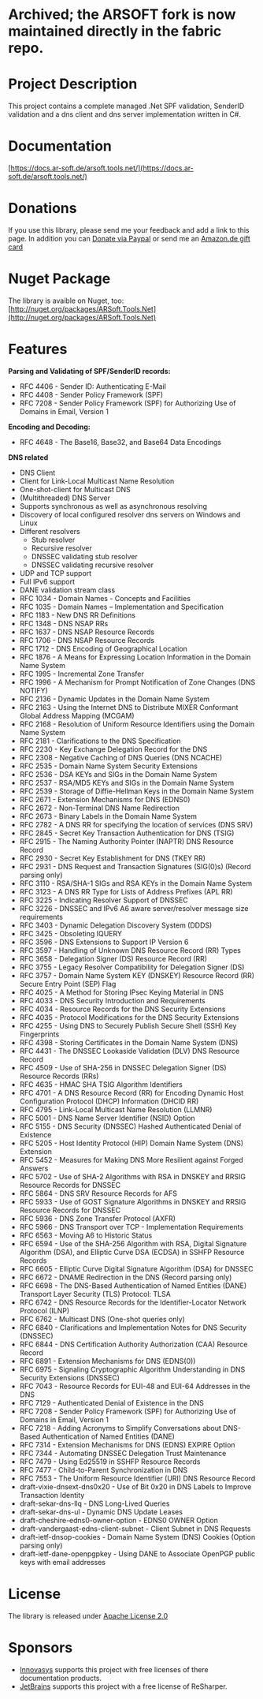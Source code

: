 # Archived; the ARSOFT fork is now maintained directly in the fabric repo.

# Project Description
This project contains a complete managed .Net SPF validation, SenderID validation and a dns client and dns server implementation written in C#.

# Documentation
[https://docs.ar-soft.de/arsoft.tools.net/](https://docs.ar-soft.de/arsoft.tools.net/)

# Donations
If you use this library, please send me your feedback and add a link to this page.
In addition you can [Donate via Paypal](https://www.paypal.com/cgi-bin/webscr?cmd=_s-xclick&hosted_button_id=A5RMPWBTPZ29G) or send me an [Amazon.de gift card](https://www.amazon.de/gp/gc/order-email?ie=UTF8&ref_=gc_lp_eb2&design=a_amazon_09)

# Nuget Package
The library is avaible on Nuget, too: [http://nuget.org/packages/ARSoft.Tools.Net](http://nuget.org/packages/ARSoft.Tools.Net)

# Features
**Parsing and Validating of SPF/SenderID records:**
* RFC 4406 - Sender ID: Authenticating E-Mail
* RFC 4408 - Sender Policy Framework (SPF)
* RFC 7208 - Sender Policy Framework (SPF) for Authorizing Use of Domains in Email, Version 1

**Encoding and Decoding:**
* RFC 4648 - The Base16, Base32, and Base64 Data Encodings

**DNS related**
* DNS Client
* Client for Link-Local Multicast Name Resolution
* One-shot-client for Multicast DNS
* (Multithreaded) DNS Server
* Supports synchronous as well as asynchronous resolving
* Discovery of local configured resolver dns servers on Windows and Linux    
* Different resolvers
	* Stub resolver
	* Recursive resolver
	* DNSSEC validating stub resolver
	* DNSSEC validating recursive resolver
* UDP and TCP support
* Full IPv6 support
* DANE validation stream class
* RFC 1034 - Domain Names - Concepts and Facilities
* RFC 1035 - Domain Names – Implementation and Specification
* RFC 1183 - New DNS RR Definitions
* RFC 1348 - DNS NSAP RRs
* RFC 1637 - DNS NSAP Resource Records
* RFC 1706 - DNS NSAP Resource Records
* RFC 1712 - DNS Encoding of Geographical Location
* RFC 1876 - A Means for Expressing Location Information in the Domain Name System
* RFC 1995 - Incremental Zone Transfer
* RFC 1996 - A Mechanism for Prompt Notification of Zone Changes (DNS NOTIFY)
* RFC 2136 - Dynamic Updates in the Domain Name System
* RFC 2163 - Using the Internet DNS to Distribute MIXER Conformant Global Address Mapping (MCGAM)
* RFC 2168 - Resolution of Uniform Resource Identifiers using the Domain Name System
* RFC 2181 - Clarifications to the DNS Specification
* RFC 2230 - Key Exchange Delegation Record for the DNS
* RFC 2308 - Negative Caching of DNS Queries (DNS NCACHE)
* RFC 2535 - Domain Name System Security Extensions
* RFC 2536 - DSA KEYs and SIGs in the Domain Name System
* RFC 2537 - RSA/MD5 KEYs and SIGs in the Domain Name System
* RFC 2539 - Storage of Diffie-Hellman Keys in the Domain Name System
* RFC 2671 - Extension Mechanisms for DNS (EDNS0)
* RFC 2672 - Non-Terminal DNS Name Redirection
* RFC 2673 - Binary Labels in the Domain Name System
* RFC 2782 - A DNS RR for specifying the location of services (DNS SRV)
* RFC 2845 - Secret Key Transaction Authentication for DNS (TSIG)
* RFC 2915 - The Naming Authority Pointer (NAPTR) DNS Resource Record
* RFC 2930 - Secret Key Establishment for DNS (TKEY RR)
* RFC 2931 - DNS Request and Transaction Signatures (SIG(0)s) (Record parsing only)
* RFC 3110 - RSA/SHA-1 SIGs and RSA KEYs in the Domain Name System
* RFC 3123 - A DNS RR Type for Lists of Address Prefixes (APL RR)
* RFC 3225 - Indicating Resolver Support of DNSSEC
* RFC 3226 - DNSSEC and IPv6 A6 aware server/resolver message size requirements
* RFC 3403 - Dynamic Delegation Discovery System (DDDS)
* RFC 3425 - Obsoleting IQUERY
* RFC 3596 - DNS Extensions to Support IP Version 6
* RFC 3597 - Handling of Unknown DNS Resource Record (RR) Types
* RFC 3658 - Delegation Signer (DS) Resource Record (RR)
* RFC 3755 - Legacy Resolver Compatibility for Delegation Signer (DS)
* RFC 3757 - Domain Name System KEY (DNSKEY) Resource Record (RR) Secure Entry Point (SEP) Flag
* RFC 4025 - A Method for Storing IPsec Keying Material in DNS
* RFC 4033 - DNS Security Introduction and Requirements
* RFC 4034 - Resource Records for the DNS Security Extensions
* RFC 4035 - Protocol Modifications for the DNS Security Extensions
* RFC 4255 - Using DNS to Securely Publish Secure Shell (SSH) Key Fingerprints
* RFC 4398 - Storing Certificates in the Domain Name System (DNS)
* RFC 4431 - The DNSSEC Lookaside Validation (DLV) DNS Resource Record
* RFC 4509 - Use of SHA-256 in DNSSEC Delegation Signer (DS) Resource Records (RRs)
* RFC 4635 - HMAC SHA TSIG Algorithm Identifiers
* RFC 4701 - A DNS Resource Record (RR) for Encoding Dynamic Host Configuration Protocol (DHCP) Information (DHCID RR)
* RFC 4795 - Link-Local Multicast Name Resolution (LLMNR)
* RFC 5001 - DNS Name Server Identifier (NSID) Option
* RFC 5155 - DNS Security (DNSSEC) Hashed Authenticated Denial of Existence
* RFC 5205 - Host Identity Protocol (HIP) Domain Name System (DNS) Extension
* RFC 5452 - Measures for Making DNS More Resilient against Forged Answers
* RFC 5702 - Use of SHA-2 Algorithms with RSA in DNSKEY and RRSIG Resource Records for DNSSEC
* RFC 5864 - DNS SRV Resource Records for AFS
* RFC 5933 - Use of GOST Signature Algorithms in DNSKEY and RRSIG Resource Records for DNSSEC
* RFC 5936 - DNS Zone Transfer Protocol (AXFR)
* RFC 5966 - DNS Transport over TCP - Implementation Requirements
* RFC 6563 - Moving A6 to Historic Status
* RFC 6594 - Use of the SHA-256 Algorithm with RSA, Digital Signature Algorithm (DSA), and Elliptic Curve DSA (ECDSA) in SSHFP Resource Records
* RFC 6605 - Elliptic Curve Digital Signature Algorithm (DSA) for DNSSEC
* RFC 6672 - DNAME Redirection in the DNS (Record parsing only)
* RFC 6698 - The DNS-Based Authentication of Named Entities (DANE) Transport Layer Security (TLS) Protocol: TLSA
* RFC 6742 - DNS Resource Records for the Identifier-Locator Network Protocol (ILNP)
* RFC 6762 - Multicast DNS (One-shot queries only)
* RFC 6840 - Clarifications and Implementation Notes for DNS Security (DNSSEC)
* RFC 6844 - DNS Certification Authority Authorization (CAA) Resource Record
* RFC 6891 - Extension Mechanisms for DNS (EDNS(0))
* RFC 6975 - Signaling Cryptographic Algorithm Understanding in DNS Security Extensions (DNSSEC)
* RFC 7043 - Resource Records for EUI-48 and EUI-64 Addresses in the DNS
* RFC 7129 - Authenticated Denial of Existence in the DNS
* RFC 7208 - Sender Policy Framework (SPF) for Authorizing Use of Domains in Email, Version 1
* RFC 7218 - Adding Acronyms to Simplify Conversations about DNS-Based Authentication of Named Entities (DANE)
* RFC 7314 - Extension Mechanisms for DNS (EDNS) EXPIRE Option
* RFC 7344 - Automating DNSSEC Delegation Trust Maintenance
* RFC 7479 - Using Ed25519 in SSHFP Resource Records
* RFC 7477 - Child-to-Parent Synchronization in DNS
* RFC 7553 - The Uniform Resource Identifier (URI) DNS Resource Record
* draft-vixie-dnsext-dns0x20 - Use of Bit 0x20 in DNS Labels to Improve Transaction Identity
* draft-sekar-dns-llq - DNS Long-Lived Queries
* draft-sekar-dns-ul - Dynamic DNS Update Leases
* draft-cheshire-edns0-owner-option - EDNS0 OWNER Option
* draft-vandergaast-edns-client-subnet - Client Subnet in DNS Requests
* draft-ietf-dnsop-cookies - Domain Name System (DNS) Cookies (Option parsing only)
* draft-ietf-dane-openpgpkey - Using DANE to Associate OpenPGP public keys with email addresses

# License
The library is released under [Apache License 2.0](http://arsofttoolsnet.codeplex.com/license)

# Sponsors
* [Innovasys](http://www.innovasys.com) supports this project with free licenses of there documentation products.
* [JetBrains](https://www.jetbrains.com/) supports this project with a free license of ReSharper.
